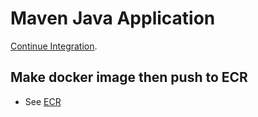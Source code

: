 # Maven Java Application

[Continue Integration](.github\workflows\ci.yml).


## Make docker image then push to ECR

* See [ECR](.github\workflows\ecr.yml)

